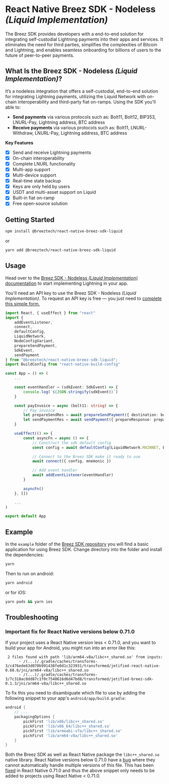 # React Native Breez SDK - Nodeless *(Liquid Implementation)*

The Breez SDK provides developers with a end-to-end solution for integrating self-custodial Lightning payments into their apps and services. It eliminates the need for third parties, simplifies the complexities of Bitcoin and Lightning, and enables seamless onboarding for billions of users to the future of peer-to-peer payments.

## **What Is the Breez SDK - Nodeless *(Liquid Implementation)*?**

It’s a nodeless integration that offers a self-custodial, end-to-end solution for integrating Lightning payments, utilizing the Liquid Network with on-chain interoperability and third-party fiat on-ramps. Using the SDK you'll able to:

- **Send payments** via various protocols such as: Bolt11, Bolt12, BIP353, LNURL-Pay, Lightning address, BTC address
- **Receive payments** via various protocols such as: Bolt11, LNURL-Withdraw, LNURL-Pay, Lightning address, BTC address
  
**Key Features**

- [x] Send and receive Lightning payments 
- [x] On-chain interoperability
- [x] Complete LNURL functionality
- [x] Multi-app support
- [x] Multi-device support
- [x] Real-time state backup
- [x] Keys are only held by users
- [x] USDT and multi-asset support on Liquid
- [x] Built-in fiat on-ramp
- [x] Free open-source solution

## Getting Started 
```bash
npm install @breeztech/react-native-breez-sdk-liquid
```
or

```bash
yarn add @breeztech/react-native-breez-sdk-liquid
```

## Usage
Head over to the [Breez SDK - Nodeless *(Liquid Implementation)* documentation](https://sdk-doc-liquid.breez.technology/) to start implementing Lightning in your app.

You'll need an API key to use the Breez SDK - Nodeless *(Liquid Implementation)*. To request an API key is free — you just need to [complete this simple form.](https://breez.technology/request-api-key/#contact-us-form-sdk)

```ts
import React, { useEffect } from "react"
import {
    addEventListener,
    connect,
    defaultConfig,
    LiquidNetwork,   
    NodeConfigVariant, 
    prepareSendPayment,
    SdkEvent,
    sendPayment
} from "@breeztech/react-native-breez-sdk-liquid";
import BuildConfig from "react-native-build-config"

const App = () => (
    ...

    const eventHandler = (sdkEvent: SdkEvent) => {
        console.log(`${JSON.stringify(sdkEvent)}`)
    }

    const payInvoice = async (bolt11: string) => {
        // Pay invoice
        let prepareSendRes = await prepareSendPayment({ destination: bolt11 })
        let sendPaymentRes = await sendPayment({ prepareResponse: prepareSendRes })
    }

    useEffect(() => {
        const asyncFn = async () => {
            // Construct the sdk default config
            const config = await defaultConfig(LiquidNetwork.MAINNET, BuildConfig.BREEZ_API_KEY)

            // Connect to the Breez SDK make it ready to use
            await connect({ config, mnemonic })

            // Add event handler
            await addEventListener(eventHandler)
        }

        asyncFn()
    }, [])

    ...
)

export default App
```

## Example

In the `example` folder of the [Breez SDK repository](https://github.com/breez/breez-sdk-liquid/tree/main/packages/react-native/example) you will find a basic application for using Breez SDK. Change directory into the folder and install the dependencies:
```bash
yarn
```
Then to run on android:
```bash
yarn android
```
or for iOS:
```bash
yarn pods && yarn ios
```

## Troubleshooting 
### Important fix for React Native versions below 0.71.0

If your project uses a React Native version less < 0.71.0, and you want to build your app for Android, you might run into an error like this:

```
 2 files found with path 'lib/arm64-v8a/libc++_shared.so' from inputs:
      - /(...)/.gradle/caches/transforms-3/c476ede63d070b991438fe0d1c323931/transformed/jetified-react-native-0.68.6/jni/arm64-v8a/libc++_shared.so
      - /(...)/.gradle/caches/transforms-3/7c318ac8dd87c1f0c7540616d6d47bd8/transformed/jetified-breez-sdk-0.1.3/jni/arm64-v8a/libc++_shared.so
```

To fix this you need to disambiguate which file to use by adding the following snippet to your app's `android/app/build.gradle`:

```gradle
android {
    // ...
    packagingOptions {
        pickFirst 'lib/x86/libc++_shared.so'
        pickFirst 'lib/x86_64/libc++_shared.so'
        pickFirst 'lib/armeabi-v7a/libc++_shared.so'
        pickFirst 'lib/arm64-v8a/libc++_shared.so'
    }
}
```

Both the Breez SDK as well as React Native package the `libc++_shared.so` native library.
React Native versions below 0.71.0 have a [bug](https://github.com/facebook/react-native/issues/30297) where they cannot automatically handle multiple versions of this file.
This has been [fixed](https://github.com/facebook/react-native/pull/35093) in React Native 0.71.0 and thus the above snippet only needs to be added to projects using React Native < 0.71.0.
